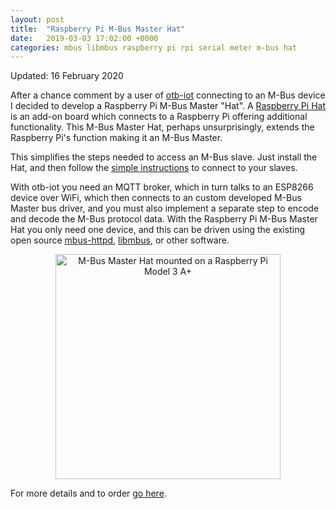 ```yaml
---
layout: post
title:  "Raspberry Pi M-Bus Master Hat"
date:   2019-03-03 17:02:00 +0000
categories: mbus libmbus raspberry pi rpi serial meter m-bus hat
---
```


<style>
.aligncenter {
    text-align: center;
}
</style>

Updated: 16 February 2020

After a chance comment by a user of [otb-iot](/otb-iot/) connecting to an M-Bus device I decided to develop a Raspberry Pi M-Bus Master "Hat".  A [Raspberry Pi Hat](https://www.raspberrypi.org/blog/introducing-raspberry-pi-hats/) is an add-on board which connects to a Raspberry Pi offering additional functionality.  This M-Bus Master Hat, perhaps unsurprisingly, extends the Raspberry Pi's function making it an M-Bus Master.

This simplifies the steps needed to access an M-Bus slave.  Just install the Hat, and then follow the [simple instructions](https://www.packom.net/m-bus-master-hat-instructions/) to connect to your slaves.

With otb-iot you need an MQTT broker, which in turn talks to an ESP8266 device over WiFi, which then connects to an custom developed M-Bus Master bus driver, and you must also implement a separate step to encode and decode the M-Bus protocol data.  With the Raspberry Pi M-Bus Master Hat you only need one device, and this can be driven using the existing open source [mbus-httpd](https://github.com/packom/mbus-httpd), [libmbus](https://github.com/rscada/libmbus), or other software.

<p class="aligncenter">
  <a href="https://www.packom.net/product/m-bus-master-hat/"><img alt="M-Bus Master Hat mounted on a Raspberry Pi Model 3 A+" src="/https://www.packom.net/wp-content/uploads/2020/02/mbus-master-hat-on-pi-a.jpg" width="360" /></a>
</p>

For more details and to order [go here](https://www.packom.net/product/m-bus-master-hat/).